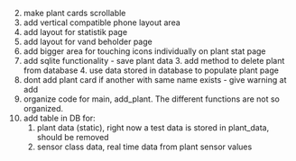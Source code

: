 2. make plant cards scrollable
3. add vertical compatible phone layout area
5. add layout for statistik page
6. add layout for vand beholder page
7. add bigger area for touching icons individually on plant stat page
8. add sqlite functionality - save plant data
    3. add method to delete plant from database
    4. use data stored in database to populate plant page
9. dont add plant card if another with same name exists - give warning at add
10. organize code for main, add_plant. The different functions are not so organized.
11. add table in DB for:
    1. plant data (static), right now a test data is stored in plant_data, should be removed
    2. sensor class data, real time data from plant sensor values